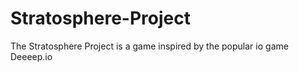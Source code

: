 # Stratosphere-Project
The Stratosphere Project is a game inspired by the popular io game Deeeep.io
